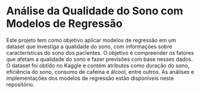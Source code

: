 # Análise da Qualidade do Sono com Modelos de Regressão
Este projeto tem como objetivo aplicar modelos de regressão em um dataset que investiga a qualidade do sono, com informações sobre características do sono dos pacientes. O objetivo é compreender os fatores que afetam a qualidade do sono e fazer previsões com base nesses dados. O dataset foi obtido no Kaggle e contém atributos como duração do sono, eficiência do sono, consumo de cafeína e álcool, entre outros. As análises e implementações dos modelos de regressão estão disponíveis neste repositório.
